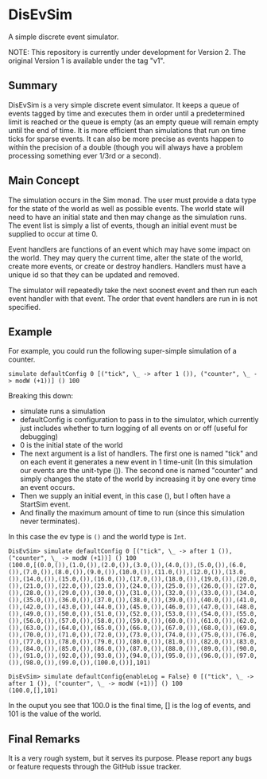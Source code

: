 # DisEvSim

A simple discrete event simulator.

NOTE: This repository is currently under development for Version 2.  The
original Version 1 is available under the tag "v1".

## Summary

DisEvSim is a very simple discrete event simulator.  It keeps a queue of events
tagged by time and executes them in order until a predetermined limit is
reached or the queue is empty (as an empty queue will remain empty until the
end of time.  It is more efficient than simulations that run on time ticks for
sparse events.  It can also be more precise as events happen to within the
precision of a double (though you will always have a problem processing
something ever 1/3rd or a second).

## Main Concept

The simulation occurs in the Sim monad.  The user must provide a data type for
the state of the world as well as possible events.  The world state will need
to have an initial state and then may change as the simulation runs.  The event
list is simply a list of events, though an initial event must be supplied to
occur at time 0.

Event handlers are functions of an event which may have some impact on the
world.  They may query the current time, alter the state of the world, create
more events, or create or destroy handlers.  Handlers must have a unique id so
that they can be updated and removed.

The simulator will repeatedly take the next soonest event and then run each
event handler with that event.  The order that event handlers are run in is not
specified.

## Example

For example, you could run the following super-simple simulation of a counter.

    simulate defaultConfig 0 [("tick", \_ -> after 1 ()), ("counter", \_ -> modW (+1))] () 100

Breaking this down:

* simulate runs a simulation
* defaultConfig is configuration to pass in to the simulator, which currently
  just includes whether to turn logging of all events on or off (useful for
  debugging)
* 0 is the initial state of the world
* The next argument is a list of handlers.  The first one is named "tick" and
  on each event it generates a new event in 1 time-unit (In this simulation our
  events are the unit-type ()).  The second one is named "counter" and simply
  changes the state of the world by increasing it by one every time an event
  occurs.
* Then we supply an initial event, in this case (), but I often have a StartSim
  event.
* And finally the maximum amount of time to run (since this simulation never
  terminates).

In this case the ev type is `()` and the world type is `Int`.

    DisEvSim> simulate defaultConfig 0 [("tick", \_ -> after 1 ()), ("counter", \_ -> modW (+1))] () 100
    (100.0,[(0.0,()),(1.0,()),(2.0,()),(3.0,()),(4.0,()),(5.0,()),(6.0,()),(7.0,()),(8.0,()),(9.0,()),(10.0,()),(11.0,()),(12.0,()),(13.0,()),(14.0,()),(15.0,()),(16.0,()),(17.0,()),(18.0,()),(19.0,()),(20.0,()),(21.0,()),(22.0,()),(23.0,()),(24.0,()),(25.0,()),(26.0,()),(27.0,()),(28.0,()),(29.0,()),(30.0,()),(31.0,()),(32.0,()),(33.0,()),(34.0,()),(35.0,()),(36.0,()),(37.0,()),(38.0,()),(39.0,()),(40.0,()),(41.0,()),(42.0,()),(43.0,()),(44.0,()),(45.0,()),(46.0,()),(47.0,()),(48.0,()),(49.0,()),(50.0,()),(51.0,()),(52.0,()),(53.0,()),(54.0,()),(55.0,()),(56.0,()),(57.0,()),(58.0,()),(59.0,()),(60.0,()),(61.0,()),(62.0,()),(63.0,()),(64.0,()),(65.0,()),(66.0,()),(67.0,()),(68.0,()),(69.0,()),(70.0,()),(71.0,()),(72.0,()),(73.0,()),(74.0,()),(75.0,()),(76.0,()),(77.0,()),(78.0,()),(79.0,()),(80.0,()),(81.0,()),(82.0,()),(83.0,()),(84.0,()),(85.0,()),(86.0,()),(87.0,()),(88.0,()),(89.0,()),(90.0,()),(91.0,()),(92.0,()),(93.0,()),(94.0,()),(95.0,()),(96.0,()),(97.0,()),(98.0,()),(99.0,()),(100.0,())],101)

    DisEvSim> simulate defaultConfig{enableLog = False} 0 [("tick", \_ -> after 1 ()), ("counter", \_ -> modW (+1))] () 100
    (100.0,[],101)

In the ouput you see that 100.0 is the final time, [] is the log of events, and
101 is the value of the world.

## Final Remarks

It is a very rough system, but it serves its purpose.  Please report any bugs
or feature requests through the GitHub issue tracker.
